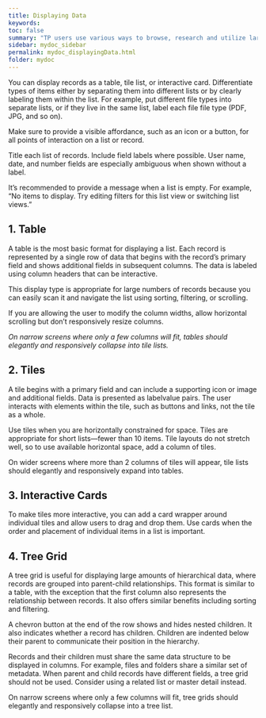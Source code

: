 ```yaml
---
title: Displaying Data
keywords:
toc: false
summary: "TP users use various ways to browse, research and utilize large amount of data."
sidebar: mydoc_sidebar
permalink: mydoc_displayingData.html
folder: mydoc
---
```


You can display records as a table, tile list, or interactive card. Differentiate types of items either by separating them into different lists or by clearly labeling them within the list. For example, put different file types into separate lists, or if they live in the same list, label each file file type (PDF, JPG, and so on).

Make sure to provide a visible affordance, such as an icon or a button, for all points of interaction on a list or record.

Title each list of records. Include field labels where possible. User name, date, and number fields are especially ambiguous when shown without a label.

It’s recommended to provide a message when a list is empty. For example, “No items to display. Try editing filters for this list view or switching list views.”  

## 1. Table
A table is the most basic format for displaying a list. Each record is represented by a single row of data that begins with the record’s primary field and shows additional fields in subsequent columns. The data is labeled using column headers that can be interactive.

This display type is appropriate for large numbers of records because you can easily scan it and navigate the list using sorting, filtering, or scrolling.

If you are allowing the user to modify the column widths, allow horizontal scrolling but don’t responsively resize columns.

_On narrow screens where only a few columns will fit, tables should elegantly and responsively collapse into tile lists._

## 2. Tiles

A tile begins with a primary field and can include a supporting icon or image and additional fields. Data is presented as label­value pairs. The user interacts with elements within the tile, such as buttons and links, not the tile as a whole.

Use tiles when you are horizontally constrained for space. Tiles are appropriate for short lists—fewer than 10 items. Tile layouts do not stretch well, so to use available horizontal space, add a column of tiles.

On wider screens where more than 2 columns of tiles will appear, tile lists should elegantly and responsively expand into tables.

## 3. Interactive Cards
To make tiles more interactive, you can add a card wrapper around individual tiles and allow users to drag and drop them. Use cards when the order and placement of individual items in a list is important.

## 4. Tree Grid
A tree grid is useful for displaying large amounts of hierarchical data, where records are grouped into parent-child relationships. This format is similar to a table, with the exception that the first column also represents the relationship between records. It also offers similar benefits including sorting and filtering.

A chevron button at the end of the row shows and hides nested children. It also indicates whether a record has children. Children are indented below their parent to communicate their position in the hierarchy.

Records and their children must share the same data structure to be displayed in columns. For example, files and folders share a similar set of metadata. When parent and child records have different fields, a tree grid should not be used. Consider using a related list or master detail instead.

On narrow screens where only a few columns will fit, tree grids should elegantly and responsively collapse into a tree list.
